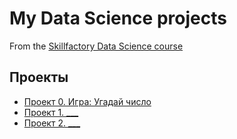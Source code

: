 # My Data Science projects

From the [Skillfactory Data Science course](https://skillfactory.ru/data-science)

## Проекты

* [Проект 0. Игра: Угадай число](https://github.com/DenSGeorge/Turneps/tree/main)
* [Проект 1. ___](__)
* [Проект 2. ___](__)